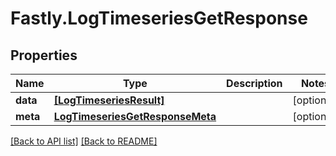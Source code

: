 # Fastly.LogTimeseriesGetResponse

## Properties

Name | Type | Description | Notes
------------ | ------------- | ------------- | -------------
**data** | [**[LogTimeseriesResult]**](LogTimeseriesResult.md) |  | [optional] 
**meta** | [**LogTimeseriesGetResponseMeta**](LogTimeseriesGetResponseMeta.md) |  | [optional] 


[[Back to API list]](../../README.md#endpoints) [[Back to README]](../../README.md)
